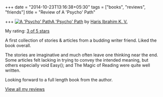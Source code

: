 +++
date = "2014-10-23T13:16:38+05:30"
tags = ["books", "reviews", "friends"]
title = "Review of A 'Psycho' Path"

+++
[![A 'Psycho' Path](https://d.gr-assets.com/books/1370237444m/18007652.jpg)](https://www.goodreads.com/book/show/18007652-a-psycho-path)[A 'Psycho' Path](https://www.goodreads.com/book/show/18007652-a-psycho-path) by [Haris Ibrahim K. V.](https://www.goodreads.com/author/show/7115180.Haris_Ibrahim_K_V_)

My rating: [3 of 5 stars](https://www.goodreads.com/review/show/914619303)

A first collection of stories & articles from a budding writer friend. Liked the book overall.

The stories are imaginative and much often leave one thinking near the end. Some articles felt lacking in trying to convey the intended meaning, but others especially void Easy(); and The Magic of Reading were quite well written.

Looking forward to a full length book from the author.

[View all my reviews](https://www.goodreads.com/review/list/6520743-kartik-singhal)
